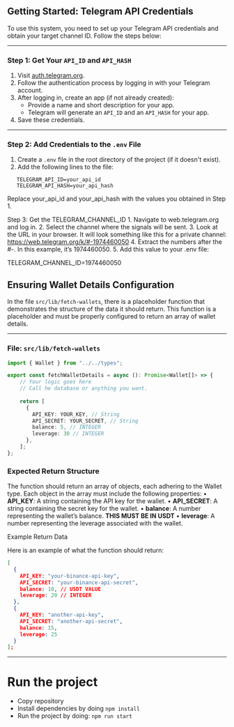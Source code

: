 ## Getting Started: Telegram API Credentials

To use this system, you need to set up your Telegram API credentials and obtain your target channel ID. Follow the steps below:

---

### Step 1: Get Your `API_ID` and `API_HASH`

1. Visit [auth.telegram.org](https://auth.telegram.org).
2. Follow the authentication process by logging in with your Telegram account.
3. After logging in, create an app (if not already created):
   - Provide a name and short description for your app.
   - Telegram will generate an `API_ID` and an `API_HASH` for your app.
4. Save these credentials.

---

### Step 2: Add Credentials to the `.env` File

1. Create a `.env` file in the root directory of the project (if it doesn't exist).
2. Add the following lines to the file:
``` env
   TELEGRAM_API_ID=your_api_id
   TELEGRAM_API_HASH=your_api_hash
```

Replace your_api_id and your_api_hash with the values you obtained in Step 1.

Step 3: Get the TELEGRAM_CHANNEL_ID
	1.	Navigate to web.telegram.org and log in.
	2.	Select the channel where the signals will be sent.
	3.	Look at the URL in your browser. It will look something like this for a private channel: https://web.telegram.org/k/#-1974460050
	4.	Extract the numbers after the #-. In this example, it’s 1974460050.
	5.	Add this value to your .env file:

TELEGRAM_CHANNEL_ID=1974460050

## Ensuring Wallet Details Configuration

In the file `src/lib/fetch-wallets`, there is a placeholder function that demonstrates the structure of the data it should return. This function is a placeholder and must be properly configured to return an array of wallet details.

---

### File: `src/lib/fetch-wallets`
```typescript
import { Wallet } from "../../types";

export const fetchWalletDetails = async (): Promise<Wallet[]> => {
    // Your logic goes here
    // Call he database or anything you want.
    
    return [
      {
        API_KEY: YOUR_KEY, // String
        API_SECRET: YOUR_SECRET, // String
        balance: 5, // INTEGER
        leverage: 30 // INTEGER
      },
    ];
};
```

### Expected Return Structure

The function should return an array of objects, each adhering to the Wallet type. Each object in the array must include the following properties:
	•	**API_KEY**: A string containing the API key for the wallet.
	•	**API_SECRET**: A string containing the secret key for the wallet.
	•	**balance**: A number representing the wallet’s balance. **THIS MUST BE IN USDT**
	•	**leverage**: A number representing the leverage associated with the wallet.

Example Return Data

Here is an example of what the function should return:
``` json
[
  {
    API_KEY: "your-binance-api-key",
    API_SECRET: "your-binance-api-secret",
    balance: 10, // USDT VALUE
    leverage: 20 // INTEGER
  },
  {
    API_KEY: "another-api-key",
    API_SECRET: "another-api-secret",
    balance: 15,
    leverage: 25
  }
];
```
---
# Run the  project

- Copy repository
- Install dependencies by doing `npm install`
- Run the project by doing: `npm run start`